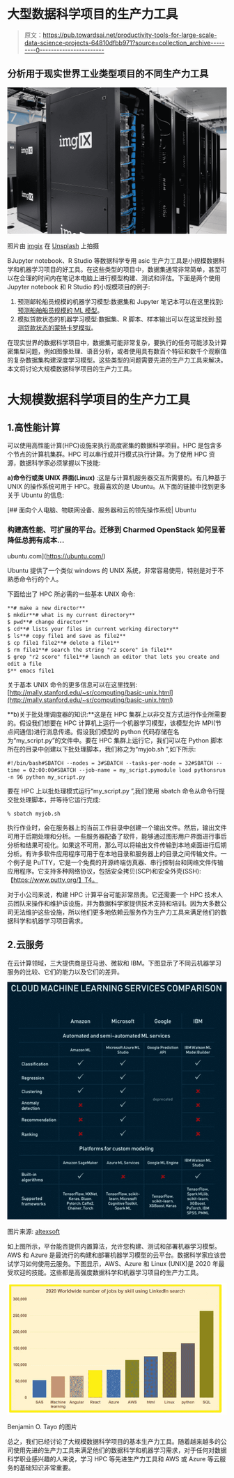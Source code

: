 # 大型数据科学项目的生产力工具

> 原文：<https://pub.towardsai.net/productivity-tools-for-large-scale-data-science-projects-64810dfbb971?source=collection_archive---------0----------------------->

## 分析用于现实世界工业类型项目的不同生产力工具

![](img/251b73d095e45e241992fa943f231737.png)

照片由 [imgix](https://unsplash.com/@imgix?utm_source=medium&utm_medium=referral) 在 [Unsplash](https://unsplash.com?utm_source=medium&utm_medium=referral) 上拍摄

BJupyter notebook、R Studio 等数据科学专用 asic 生产力工具是小规模数据科学和机器学习项目的好工具。在这些类型的项目中，数据集通常非常简单，甚至可以在合理的时间内在笔记本电脑上进行模型构建、测试和评估。下面是两个使用 Jupyter notebook 和 R Studio 的小规模项目的例子:

1.  预测邮轮船员规模的机器学习模型:数据集和 Jupyter 笔记本可以在这里找到:[预测船舶船员规模的 ML 模型](https://github.com/bot13956/ML_Model_for_Predicting_Ships_Crew_Size)。
2.  模拟贷款状态的机器学习模型:数据集、R 脚本、样本输出可以在这里找到:[预测贷款状态的蒙特卡罗模拟](https://github.com/bot13956/Monte_Carlo_Simulation_Loan_Status)。

在现实世界的数据科学项目中，数据集可能非常复杂，要执行的任务可能涉及计算密集型问题，例如图像处理、语音分析，或者使用具有数百个特征和数千个观察值的复杂数据集构建深度学习模型。这些类型的问题需要先进的生产力工具来解决。本文将讨论大规模数据科学项目的生产力工具。

# 大规模数据科学项目的生产力工具

## 1.高性能计算

可以使用高性能计算(HPC)设施来执行高度密集的数据科学项目。HPC 是包含多个节点的计算机集群。HPC 可以串行或并行模式执行计算。为了使用 HPC 资源，数据科学家必须掌握以下技能:

**a)命令行或类 UNIX 界面(Linux)** :这是与计算机服务器交互所需要的。有几种基于 UNIX 的操作系统可用于 HPC。我最喜欢的是 Ubuntu。从下面的链接中找到更多关于 Ubuntu 的信息:

[](https://ubuntu.com/) [## 面向个人电脑、物联网设备、服务器和云的领先操作系统| Ubuntu

### 构建高性能、可扩展的平台。迁移到 Charmed OpenStack 如何显著降低总拥有成本…

ubuntu.com](https://ubuntu.com/) 

Ubuntu 提供了一个类似 windows 的 UNIX 系统，非常容易使用，特别是对于不熟悉命令行的个人。

下面给出了 HPC 所必需的一些基本 UNIX 命令:

```
**# make a new director**
$ mkdir**# what is my current directory**
$ pwd**# change director**
$ cd**# lists your files in current working directory**
$ ls**# copy file1 and save as file2**
$ cp file1 file2**# delete a file1**
$ rm file1**# search the string "r2 score" in file1**
$ grep "r2 score" file1**# launch an editor that lets you create and edit a file
$** emacs file1
```

关于基本 UNIX 命令的更多信息可以在这里找到:[http://mally.stanford.edu/~sr/computing/basic-unix.html](http://mally.stanford.edu/~sr/computing/basic-unix.html)

**b)关于批处理调度器的知识:**这是在 HPC 集群上以非交互方式运行作业所需要的。假设我们想要在 HPC 计算机上运行一个机器学习模型，该模型允许 MPI(节点间通信)进行消息传递。假设我们模型的 python 代码存储在名为“my_script.py”的文件中。要在 HPC 集群上运行它，我们可以在 Python 脚本所在的目录中创建以下批处理脚本，我们称之为“myjob.sh ”,如下所示:

```
#!/bin/bash#SBATCH --nodes = 3#SBATCH --tasks-per-node = 32#SBATCH --time = 02:00:00#SBATCH --job-name = my_script.pymodule load pythonsrun -n 96 python my_script.py
```

要在 HPC 上以批处理模式运行“my_script.py ”,我们使用 sbatch 命令从命令行提交批处理脚本，并等待它运行完成:

```
% sbatch myjob.sh
```

执行作业时，会在服务器上的当前工作目录中创建一个输出文件。然后，输出文件可用于后期处理和分析。一些服务器配备了软件，能够通过图形用户界面进行事后分析和结果可视化。如果这不可用，那么可以将输出文件传输到本地桌面进行后期分析。有许多软件应用程序可用于在本地目录和服务器上的目录之间传输文件。一个例子是 PuTTY，它是一个免费的开源终端仿真器、串行控制台和网络文件传输应用程序。它支持多种网络协议，包括安全拷贝(SCP)和安全外壳(SSH):【https://www.putty.org/】T4。

对于小公司来说，构建 HPC 计算平台可能非常昂贵。它还需要一个 HPC 技术人员团队来操作和维护该设施，并为数据科学家提供技术支持和培训。因为大多数公司无法维护这些设施，所以他们更多地依赖云服务作为生产力工具来满足他们的数据科学和机器学习项目需求。

## 2.云服务

在云计算领域，三大提供商是亚马逊、微软和 IBM。下图显示了不同云机器学习服务的比较、它们的能力以及它们的差异。

![](img/421c84c835851c78374e2aaf2a79e204.png)

图片来源: [altexsoft](https://www.altexsoft.com/blog/datascience/comparing-machine-learning-as-a-service-amazon-microsoft-azure-google-cloud-ai-ibm-watson/)

如上图所示，平台能否提供内置算法，允许您构建、测试和部署机器学习模型。AWS 和 Azure 是最流行的构建和部署机器学习模型的云平台。数据科学家应该尝试学习如何使用云服务。下图显示，AWS、Azure 和 Linux (UNIX)是 2020 年最受欢迎的技能。这些都是高强度数据科学和机器学习项目的生产力工具。

![](img/a0cb0ed3255b329bf5dd95061d0ef17c.png)

Benjamin O. Tayo 的图片

总之，我们已经讨论了大规模数据科学项目的基本生产力工具。随着越来越多的公司使用先进的生产力工具来满足他们的数据科学和机器学习需求，对于任何对数据科学职业感兴趣的人来说，学习 HPC 等先进生产力工具和 AWS 或 Azure 等云服务的基础知识非常重要。